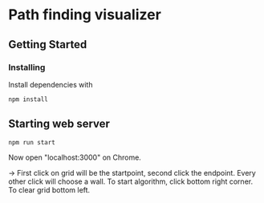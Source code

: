 # Path finding visualizer

## Getting Started

### Installing

Install dependencies with

```
npm install
```

## Starting web server

```
npm run start
```

Now open "localhost:3000" on Chrome.

-> First click on grid will be the startpoint, second click the endpoint. Every other click will choose a wall.
To start algorithm, click bottom right corner. To clear grid bottom left.
